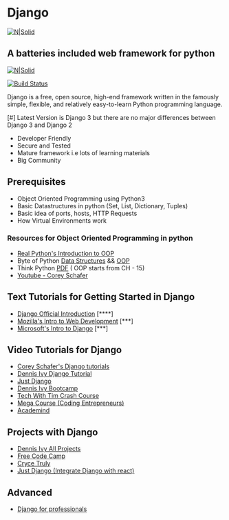 # Django 
[![N|Solid](https://www.djangoproject.com/m/img/logos/django-logo-positive.png)](https://www.djangoproject.com/)
## A batteries included web framework for python

[![N|Solid](https://www.python.org/static/community_logos/python-powered-w-100x40.png)](https://www.python.org/)

[![Build Status](https://travis-ci.org/joemccann/dillinger.svg?branch=master)](https://travis-ci.org/joemccann/dillinger)

Django is a free, open source, high-end framework written in the famously simple, flexible, and relatively easy-to-learn Python programming language.

[#] Latest Version is Django 3 but there are no major differences between Django 3 and Django 2

- Developer Friendly
- Secure and Tested
- Mature framework i.e lots of learning materials
- Big Community

## Prerequisites

- Object Oriented Programming using Python3
- Basic Datastructures in python (Set, List, Dictionary, Tuples)
- Basic idea of ports, hosts, HTTP Requests
- How Virtual Environments work

### Resources for Object Oriented Programming in python

- [Real Python's Introduction to OOP](https://realpython.com/python3-object-oriented-programming/)
- Byte of Python [Data Structures](https://python.swaroopch.com/data_structures.html)      && [OOP](https://python.swaroopch.com/oop.html)
- Think Python [PDF](http://greenteapress.com/thinkpython2/thinkpython2.pdf) ( OOP starts from CH - 15)
- [ Youtube - Corey Schafer  ](https://www.youtube.com/playlist?list=PL-osiE80TeTsqhIuOqKhwlXsIBIdSeYtc)


## Text Tutorials for Getting Started in Django
 - [Django Official Introduction](https://www.djangoproject.com/start/) [****]
 - [Mozilla's Intro to Web Development](https://developer.mozilla.org/en-US/docs/Learn/Server-side/Django) [***]
 - [Microsoft's Intro to Django](https://docs.microsoft.com/en-us/learn/modules/django-get-started/) [***]

## Video Tutorials for Django
 - [ Corey Schafer's Django tutorials ](https://www.youtube.com/playlist?list=PL-osiE80TeTtoQCKZ03TU5fNfx2UY6U4p)
 - [Dennis Ivy Django Tutorial](https://www.youtube.com/watch?v=xv_bwpA_aEA&list=PL-51WBLyFTg2vW-_6XBoUpE7vpmoR3ztO)
 - [Just Django](https://www.youtube.com/channel/UCRM1gWNTDx0SHIqUJygD-kQ/playlists)
 - [Dennis Ivy Bootcamp](https://www.youtube.com/playlist?list=PL-51WBLyFTg1pUMaTJ4WSgnyvWfLGmwDm)
 - [Tech With Tim Crash Course](https://www.youtube.com/watch?v=sm1mokevMWk)
 - [Mega Course (Coding Entrepreneurs)](https://www.youtube.com/watch?v=SlHBNXW1rTk&list=PLEsfXFp6DpzRMby_cSoWTFw8zaMdTEXgL)
 - [Academind](https://www.youtube.com/watch?v=t7DrJqcUviA)

## Projects with Django
 - [Dennis Ivy All Projects](https://www.youtube.com/watch?v=pLN-OnXjOJg&list=PL-51WBLyFTg38qZ0KHkJj-paDQAAu9HiP)
 - [Free Code Camp](https://www.youtube.com/watch?v=qPtScmB8CgA)
 - [Cryce Truly](https://www.youtube.com/playlist?list=PLx-q4INfd95G-wrEjKDAcTB1K-8n1sIiz)
 - [Just Django (Integrate Django with react)](https://www.youtube.com/watch?v=RG_Y7lIDXPM&list=PLLRM7ROnmA9Hp8j_1NRCK6pNVFfSf4G7a)
 

## Advanced
 - [Django for professionals](http://library.lol/main/BE5572830B2A2B1A7E7BD3258759A51D)
